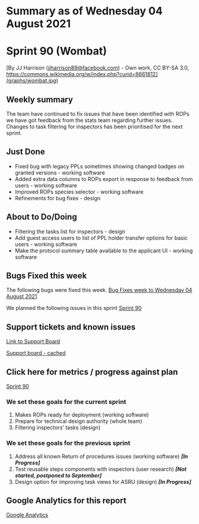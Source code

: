 # Summary as of Wednesday 04 August 2021 

# Sprint 90 (Wombat) 

[By JJ Harrison (jjharrison89@facebook.com) - Own work, CC BY-SA 3.0, https://commons.wikimedia.org/w/index.php?curid=8661812](graphs/wombat.jpg)

## Weekly summary 
The team have continued to fix issues that have been identified with ROPs we have got feedback from the stats team regarding further issues. Changes to task filtering for inspectors has been prioritised for the next sprint.

## Just Done
* Fixed bug with legacy PPLs sometimes showing changed badges on granted versions - working software
* Added extra data columns to ROPs export in response to feedback from users - working software
* Improved ROPs species selector - working software
* Refinements for bug fixes - design

## About to Do/Doing
* Filtering the tasks list for inspectors - design
* Add guest access users to list of PPL holder transfer options for basic users - working software
* Make the protocol summary table available to the applicant UI - working software

## Bugs Fixed this week
The following bugs were fixed this week.
[Bug Fixes week to Wednesday 04 August 2021](graphs/bugs04082021.png)

We planned the following issues in this sprint 
[Sprint 90](graphs/sprint04082021.png)

## Support tickets and known issues
[Link to Support Board](https://collaboration.homeoffice.gov.uk/jira/secure/RapidBoard.jspa?rapidView=1717&selectedIssue=ASSB-253)

[Support board - cached](graphs/supportBoard04082021.png)

## Click here for metrics / progress against plan
[Sprint 90](graphs/progress04082021.png)

### We set these goals for the current sprint
1. Makes ROPs ready for deployment (working software)
2. Prepare for technical design authority (whole team) 
3. Filtering inspectors' tasks (design)

### We set these goals for the previous sprint
1. Address all known Return of procedures issues (working software) ***[In Progress]***
2. Test reusable steps components with inspectors (user research) ***[Not started, postponed to September]***
3. Design option for improving task views for ASRU (design) ***[In Progress]***

## Google Analytics for this report
[Google Analytics](graphs/GA04082021.png)

